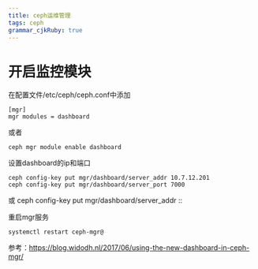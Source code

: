 ```yaml
---
title: ceph运维管理
tags: ceph
grammar_cjkRuby: true
---
```


# 开启监控模块
在配置文件/etc/ceph/ceph.conf中添加
```
[mgr]
mgr modules = dashboard
```
或者
```
ceph mgr module enable dashboard
```
设置dashboard的ip和端口
```
ceph config-key put mgr/dashboard/server_addr 10.7.12.201
ceph config-key put mgr/dashboard/server_port 7000
```
或
ceph config-key put mgr/dashboard/server_addr ::

重启mgr服务
```
systemctl restart ceph-mgr@
```

参考：https://blog.widodh.nl/2017/06/using-the-new-dashboard-in-ceph-mgr/